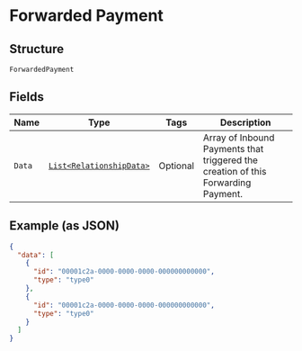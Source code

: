 
# Forwarded Payment

## Structure

`ForwardedPayment`

## Fields

| Name | Type | Tags | Description |
|  --- | --- | --- | --- |
| `Data` | [`List<RelationshipData>`](../../doc/models/relationship-data.md) | Optional | Array of Inbound Payments that triggered the creation of this Forwarding Payment. |

## Example (as JSON)

```json
{
  "data": [
    {
      "id": "00001c2a-0000-0000-0000-000000000000",
      "type": "type0"
    },
    {
      "id": "00001c2a-0000-0000-0000-000000000000",
      "type": "type0"
    }
  ]
}
```

